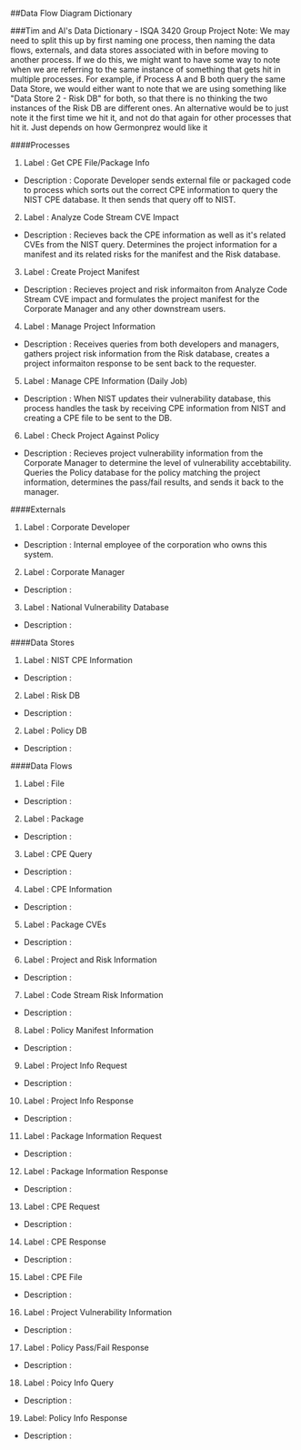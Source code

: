 ##Data Flow Diagram Dictionary

###Tim and Al's Data Dictionary - ISQA 3420 Group Project
Note: We may need to split this up by first naming one process, then naming the data flows, externals, and data stores associated with in before moving to another process. If we do this, we might want to have some way to note when we are referring to the same instance of something that gets hit in multiple processes. For example, if Process A and B both query the same Data Store, we would either want to note that we are using something like "Data Store 2 - Risk DB" for both, so that there is no thinking the two instances of the Risk DB are different ones. An alternative would be to just note it the first time we hit it, and not do that again for other processes that hit it. Just depends on how Germonprez would like it

####Processes
1. Label : Get CPE File/Package Info
 * Description : Coporate Developer sends external file or packaged code to process which sorts out the correct CPE information to query the NIST CPE database. It then sends that query off to NIST.
2. Label : Analyze Code Stream CVE Impact
 * Description : Recieves back the CPE information as well as it's related CVEs from the NIST query. Determines the project information for a manifest and its related risks for the manifest and the Risk database.
3. Label : Create Project Manifest
 * Description : Recieves project and risk informaiton from Analyze Code Stream CVE impact and formulates the project manifest for the Corporate Manager and any other downstream users.
4. Label : Manage Project Information
 * Description : Receives queries from both developers and managers, gathers project risk information from the Risk database, creates a project informaiton response to be sent back to the requester.
5. Label : Manage CPE Information (Daily Job)
 * Description : When NIST updates their vulnerability database, this process handles the task by receiving CPE information from NIST and creating a CPE file to be sent to the DB.
6. Label : Check Project Against Policy
 * Description : Recieves project vulnerability information from the Corporate Manager to determine the level of vulnerability accebtability. Queries the Policy database for the policy matching the project information, determines the pass/fail results, and sends it back to the manager.

####Externals
1. Label : Corporate Developer
 * Description : Internal employee of the corporation who owns this system. 
2. Label : Corporate Manager
 * Description :  
3. Label : National Vulnerability Database
 * Description : 
 
####Data Stores
1. Label : NIST CPE Information
 * Description :
2. Label : Risk DB
 * Description :
2. Label : Policy DB
 * Description :

####Data Flows
1. Label : File
 * Description : 
2. Label : Package
 * Description : 
3. Label : CPE Query
 * Description : 
4. Label : CPE Information
 * Description : 
5. Label : Package CVEs
 * Description : 
6. Label : Project and Risk Information
 * Description : 
7. Label : Code Stream Risk Information
 * Description : 
8. Label : Policy Manifest Information
 * Description : 
9. Label : Project Info Request
 * Description : 
10. Label : Project Info Response
 * Description : 
11. Label : Package Information Request
 * Description : 
12. Label : Package Information Response
 * Description : 
13. Label : CPE Request
 * Description : 
14. Label : CPE Response
 * Description : 
15. Label : CPE File
 * Description : 
16. Label : Project Vulnerability Information
 * Description : 
17. Label : Policy Pass/Fail Response
 * Description : 
18. Label : Poicy Info Query
 * Description : 
19. Label: Policy Info Response
 * Description :
